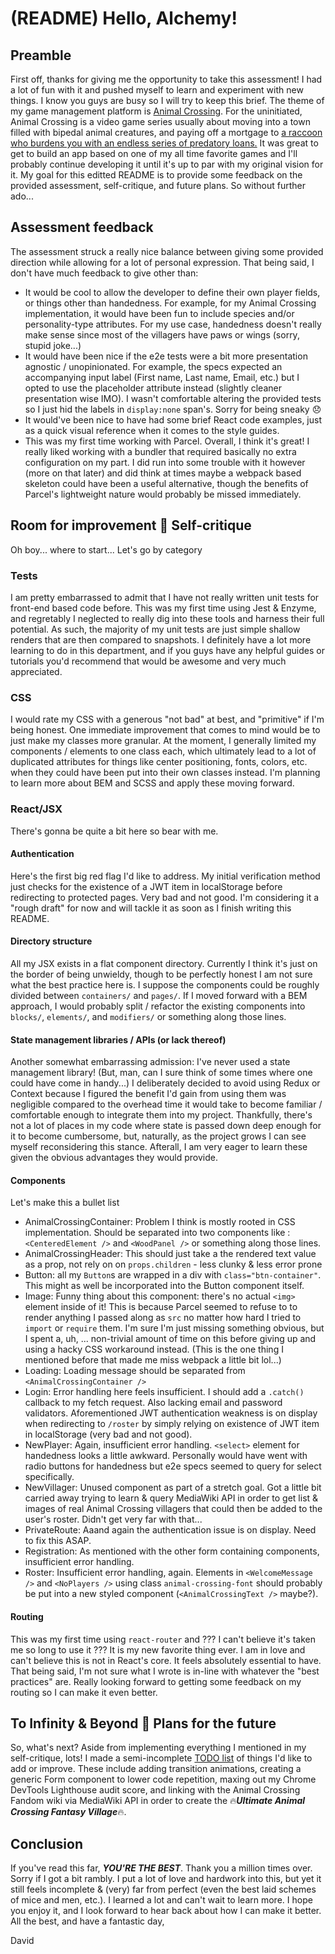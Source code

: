 # (README) Hello, Alchemy!

## Preamble
First off, thanks for giving me the opportunity to take this assessment! I had a lot of fun with it and pushed myself to learn and experiment with new things.
I know you guys are busy so I will try to keep this brief.
The theme of my game management platform is [Animal Crossing](https://en.wikipedia.org/wiki/Animal_Crossing). For the uninitiated, Animal Crossing is a video game
series usually about moving into a town filled with bipedal animal creatures, and paying off a mortgage to [a raccoon who burdens you with an endless series of predatory loans.](https://github.com/davidblader/players-react-skeleton/blob/master/src/img/TomNook.png)
It was great to get to build an app based on one of my all time favorite games and I'll probably continue developing it until
it's up to par with my original vision for it.
My goal for this editted README is to provide some feedback on the provided assessment, self-critique, and future plans.
So without further ado...

## Assessment feedback
The assessment struck a really nice balance between giving some provided direction while allowing for a lot of personal expression.
That being said, I don't have much feedback to give other than:
  - It would be cool to allow the developer to define their own player fields, or things other than handedness. For example, for my Animal Crossing implementation, it would have been fun to include species and/or personality-type attributes. For my use case, handedness doesn't really make sense since most of the villagers have paws or wings (sorry, stupid joke...)
  - It would have been nice if the e2e tests were a bit more presentation agnostic / unopinionated. For example, the specs expected an accompanying input label (First name, Last name, Email, etc.) but I opted to use the placeholder attribute instead (slightly cleaner presentation wise IMO). I wasn't comfortable altering the provided tests so I just hid the labels in `display:none` span's. Sorry for being sneaky 😞
  - It would've been nice to have had some brief React code examples, just as a quick visual reference when it comes to the style guides.
  - This was my first time working with Parcel. Overall, I think it's great! I really liked working with a bundler that required basically no extra configuration on my part. I did run into some trouble with it however (more on that later) and did think at times maybe a webpack based skeleton could have been a useful alternative, though the benefits of Parcel's lightweight nature would probably be missed immediately.
  
## Room for improvement 🤦 Self-critique
Oh boy... where to start...
Let's go by category

### Tests
I am pretty embarrassed to admit that I have not really written unit tests for front-end based code before. This was my first time using Jest & Enzyme, and regretably I neglected to really dig into these tools and harness their full potential. As such, the majority of my unit tests are just simple shallow renders that are then compared to snapshots. I definitely have a lot more learning to do in this department, and if you guys have any helpful guides or tutorials you'd recommend that would be awesome and very much appreciated.

### CSS
I would rate my CSS with a generous "not bad" at best, and "primitive" if I'm being honest. One immediate improvement that comes to mind would be to just make my classes more granular. At the moment, I generally limited my components / elements to one class each, which ultimately lead to a lot of duplicated attributes for things like center positioning, fonts, colors, etc. when they could have been put into their own classes instead. I'm planning to learn more about BEM and SCSS and apply these moving forward.

### React/JSX
There's gonna be quite a bit here so bear with me.

#### Authentication
Here's the first big red flag I'd like to address. My initial verification method just checks for the existence of a JWT item in localStorage before redirecting to protected pages. Very bad and not good. I'm considering it a "rough draft" for now and will tackle it as soon as I finish writing this README.

#### Directory structure
All my JSX exists in a flat component directory. Currently I think it's just on the border of being unwieldy, though to be perfectly honest I am not sure what the best practice here is. I suppose the components could be roughly divided between `containers/` and `pages/`. If I moved forward with a BEM approach, I would probably split / refactor the existing components into `blocks/`, `elements/`, and `modifiers/` or something along those lines.

#### State management libraries / APIs (or lack thereof)
Another somewhat embarrassing admission: I've never used a state management library! (But, man, can I sure think of some times where one could have come in handy...) I deliberately decided to avoid using Redux or Context because I figured the benefit I'd gain from using them was negligible compared to the overhead time it would take to become familiar / comfortable enough to integrate them into my project. Thankfully, there's not a lot of places in my code where state is passed down deep enough for it to become cumbersome, but, naturally, as the project grows I can see myself reconsidering this stance. Afterall, I am very eager to learn these given the obvious advantages they would provide.

#### Components
Let's make this a bullet list
  - AnimalCrossingContainer: Problem I think is mostly rooted in CSS implementation. Should be separated into two components like : `<CenteredElement />` and `<WoodPanel />` or something along those lines.
  - AnimalCrossingHeader: This should just take a the rendered text value as a prop, not rely on on `props.children` - less clunky & less error prone
  - Button: all my `Button`s are wrapped in a div with `class="btn-container"`. This might as well be incorporated into the Button component itself.
  - Image: Funny thing about this component: there's no actual `<img>` element inside of it! This is because Parcel seemed to refuse to to render anything I passed along as `src` no matter how hard I tried to `import` or `require` them. I'm sure I'm just missing something obvious, but I spent a, uh, ... non-trivial amount of time on this before giving up and using a hacky CSS workaround instead. (This is the one thing I mentioned before that made me miss webpack a little bit lol...)
  - Loading: Loading message should be separated from `<AnimalCrossingContainer />`
  - Login: Error handling here feels insufficient. I should add a `.catch()` callback to my fetch request. Also lacking email and password validators. Aforementioned JWT authentication weakness is on display when redirecting to `/roster` by simply relying on existence of JWT item in localStorage (very bad and not good).
  - NewPlayer: Again, insufficient error handling. `<select>` element for handedness looks a little awkward. Personally would have went with radio buttons for handedness but e2e specs seemed to query for select specifically.
  - NewVillager: Unused component as part of a stretch goal. Got a little bit carried away trying to learn & query MediaWiki API in order to get list & images of real Animal Crossing villagers that could then be added to the user's roster. Didn't get very far with that...
  - PrivateRoute: Aaand again the authentication issue is on display. Need to fix this ASAP.
  - Registration: As mentioned with the other form containing components, insufficient error handling.
  - Roster: Insufficient error handling, again. Elements in `<WelcomeMessage />` and `<NoPlayers />` using class `animal-crossing-font` should probably be put into a new styled component (`<AnimalCrossingText />` maybe?).
  

#### Routing
This was my first time using `react-router` and ??? I can't believe it's taken me so long to use it ??? It is my new favorite thing ever. I am in love and can't believe this is not in React's core. It feels absolutely essential to have. That being said, I'm not sure what I wrote is in-line with whatever the "best practices" are. Really looking forward to getting some feedback on my routing so I can make it even better.

## To Infinity & Beyond :rocket: Plans for the future
So, what's next? Aside from implementing everything I mentioned in my self-critique, lots! I made a semi-incomplete [TODO list](https://github.com/davidblader/players-react-skeleton/issues/1) of things I'd like to add or improve. These include adding transition animations, creating a generic Form component to lower code repetition, maxing out my Chrome DevTools Lighthouse audit score, and linking with the Animal Crossing Fandom wiki via MediaWiki API in order to create the :fire:**_Ultimate Animal Crossing Fantasy Village_**:fire:.

## Conclusion
If you've read this far, **_YOU'RE THE BEST_**. Thank you a million times over. Sorry if I got a bit rambly. I put a lot of love and hardwork into this, but yet it still feels incomplete & (very) far from perfect (even the best laid schemes of mice and men, etc.).
I learned a lot and can't wait to learn more.
I hope you enjoy it, and I look forward to hear back about how I can make it better.
All the best, and have a fantastic day,

David
